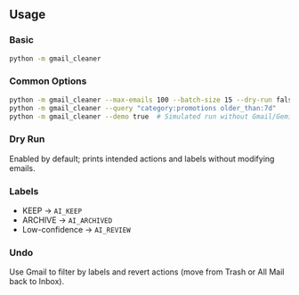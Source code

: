 ## Usage

### Basic
```bash
python -m gmail_cleaner
```

### Common Options
```bash
python -m gmail_cleaner --max-emails 100 --batch-size 15 --dry-run false
python -m gmail_cleaner --query "category:promotions older_than:7d"
python -m gmail_cleaner --demo true  # Simulated run without Gmail/Gemini
```

### Dry Run
Enabled by default; prints intended actions and labels without modifying emails.

### Labels
- KEEP -> `AI_KEEP`
- ARCHIVE -> `AI_ARCHIVED`
- Low-confidence -> `AI_REVIEW`

### Undo
Use Gmail to filter by labels and revert actions (move from Trash or All Mail back to Inbox).


